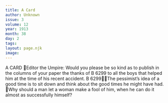 ```yaml
---
title: A Card
author: Unknown
issue: 3
volume: 12
year: 1913
month: 38
day: 2
tags:
layout: page.njk
image:
---
```

A CARD Editor the Umpire: Would you please be so kind as to publish in the columns of your paper the thanks of B 6299 to all the boys that helped him at the time of his recent accident. B 6299The pessimist’s idea of a good time is to sit down and think about the good times he might have had. Why should a man let a woman make a fool of him, when he can do it almost as successfully himself?
